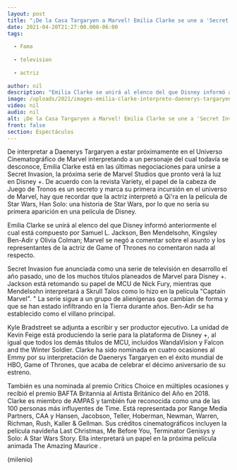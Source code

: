 ```yaml
---
layout: post
title: "¡De la Casa Targaryen a Marvel! Emilia Clarke se une a 'Secret Invasion', la próxima serie del UCM"
date: 2021-04-20T21:27:00.000-06:00
tags:
  
  - Fama
  
  - television
  
  - actriz
  
author: nil
description: "Emilia Clarke se unirá al elenco del que Disney informó anteriormente: Samuel L. Jackson, Ben Mendelsohn, Kingsley Ben-Adir y Olivia Colman. "
image: /uploads/2021/images-emilia-clarke-interpreto-daenerys-targaryen_0_13_1000_622.jpg
video: nil
audio: nil
alt: ¡De la Casa Targaryen a Marvel! Emilia Clarke se une a 'Secret Invasion', la próxima serie del UCM
front: false
section: Espectáculos
---
```


De interpretar a Daenerys Targaryen a estar próximamente en el Universo Cinematográfico de Marvel interpretando a un personaje del cual todavía se desconoce, Emilia Clarke está en las últimas negociaciones para unirse a Secret Invasion, la próxima serie de Marvel Studios que pronto verá la luz en Disney +. De acuerdo con la revista Variety, el papel de la cabeza de Juego de Tronos es un secreto y marca su primera incursión en el universo de Marvel, hay que recordar que la actriz interpretó a Qi'ra en la película de Star Wars, Han Solo: una historia de Star Wars, por lo que no sería su primera aparición en una película de Disney. 

Emilia Clarke se unirá al elenco del que Disney informó anteriormente el cual está compuesto por Samuel L. Jackson, Ben Mendelsohn, Kingsley Ben-Adir y Olivia Colman; Marvel se negó a comentar sobre el asunto y los representantes de la actriz de Game of Thrones no comentaron nada al respecto.  

Secret Invasion fue anunciada como una serie de televisión en desarrollo el año pasado, uno de los muchos títulos planeados de Marvel para Disney +. Jackson está retomando su papel de MCU de Nick Fury, mientras que Mendelsohn interpretará a Skrull Talos como lo hizo en la película "Captain Marvel". " La serie sigue a un grupo de alienígenas que cambian de forma y que se han estado infiltrando en la Tierra durante años. Ben-Adir se ha establecido como el villano principal.  

Kyle Bradstreet se adjunta a escribir y ser productor ejecutivo. La unidad de Kevin Feige está produciendo la serie para la plataforma de Disney +, al igual que todos los demás títulos de MCU, incluidos WandaVision y Falcon and the Winter Soldier. Clarke ha sido nominada en cuatro ocasiones al Emmy por su interpretación de Daenerys Targaryen en el éxito mundial de HBO, Game of Thrones, que acaba de celebrar el décimo aniversario de su estreno.  

También es una nominada al premio Critics Choice en múltiples ocasiones y recibió el premio BAFTA Britannia al Artista Británico del Año en 2018. Clarke es miembro de AMPAS y también fue reconocida como una de las 100 personas más influyentes de Time. Está representada por Range Media Partners, CAA y Hansen, Jacobson, Teller, Hoberman, Newman, Warren, Richman, Rush, Kaller & Gellman. Sus créditos cinematográficos incluyen la película navideña Last Christmas, Me Before You, Terminator Genisys y Solo: A Star Wars Story. Ella interpretará un papel en la próxima película animada The Amazing Maurice .

(milenio)